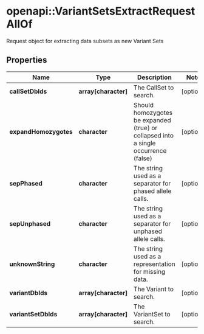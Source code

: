# openapi::VariantSetsExtractRequestAllOf

Request object for extracting data subsets as new Variant Sets
## Properties
Name | Type | Description | Notes
------------ | ------------- | ------------- | -------------
**callSetDbIds** | **array[character]** | The CallSet to search. | [optional] 
**expandHomozygotes** | **character** | Should homozygotes be expanded (true) or collapsed into a single occurrence (false) | [optional] 
**sepPhased** | **character** | The string used as a separator for phased allele calls. | [optional] 
**sepUnphased** | **character** | The string used as a separator for unphased allele calls. | [optional] 
**unknownString** | **character** | The string used as a representation for missing data. | [optional] 
**variantDbIds** | **array[character]** | The Variant to search. | [optional] 
**variantSetDbIds** | **array[character]** | The VariantSet to search. | [optional] 


